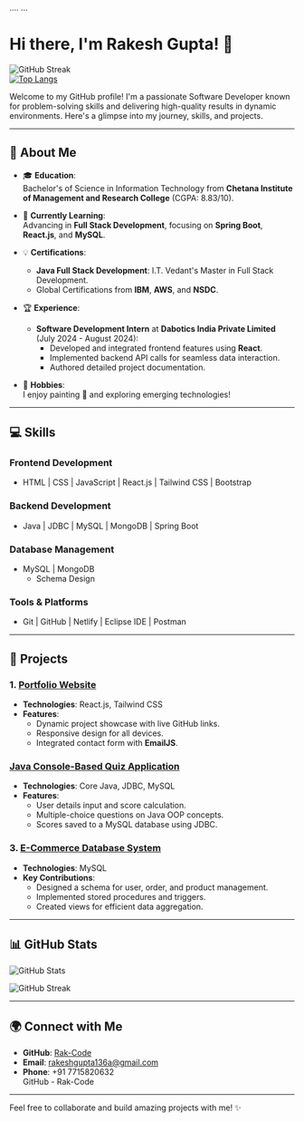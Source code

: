 


.... ... 


# Hi there, I'm Rakesh Gupta! 👋  

![GitHub Streak](https://streak-stats.demolab.com/?user=Rak-Code&theme=light&date_format=M%20j%5B%2C%20Y%5D)  
[![Top Langs](https://github-readme-stats.vercel.app/api/top-langs/?username=Rak-Code&hide=css,html)](https://github.com/Rak-Code/github-readme-stats)  

Welcome to my GitHub profile! I'm a passionate Software Developer known for problem-solving skills and delivering high-quality results in dynamic environments. Here's a glimpse into my journey, skills, and projects.

---

## 🚀 About Me  

- 🎓 **Education**:  
  Bachelor's of Science in Information Technology from **Chetana Institute of Management and Research College** (CGPA: 8.83/10).  

- 🌱 **Currently Learning**:  
  Advancing in **Full Stack Development**, focusing on **Spring Boot**, **React.js**, and **MySQL**.  

- 💡 **Certifications**:  
  - **Java Full Stack Development**: I.T. Vedant's Master in Full Stack Development.  
  - Global Certifications from **IBM**, **AWS**, and **NSDC**.  

- 🏆 **Experience**:  
  - **Software Development Intern** at **Dabotics India Private Limited** (July 2024 - August 2024):  
    - Developed and integrated frontend features using **React**.  
    - Implemented backend API calls for seamless data interaction.  
    - Authored detailed project documentation.  

- 🎨 **Hobbies**:  
  I enjoy painting 🎨 and exploring emerging technologies!  

---

## 💻 Skills  

### **Frontend Development**  
- HTML | CSS | JavaScript | React.js | Tailwind CSS | Bootstrap  

### **Backend Development**  
- Java | JDBC | MySQL | MongoDB | Spring Boot  

### **Database Management**  
- MySQL | MongoDB  
  - Schema Design  
      

### **Tools & Platforms**  
- Git | GitHub | Netlify | Eclipse IDE | Postman  

---

## 🌟 Projects  

### 1. [Portfolio Website](https://github.com/Rak-Code/rakportfolio)  
- **Technologies**: React.js, Tailwind CSS  
- **Features**:  
  - Dynamic project showcase with live GitHub links.  
  - Responsive design for all devices.  
  - Integrated contact form with **EmailJS**.  

### [Java Console-Based Quiz Application](https://github.com/Rak-Code/JavaConsoleQuizApp)  
- **Technologies**: Core Java, JDBC, MySQL  
- **Features**:  
  - User details input and score calculation.  
  - Multiple-choice questions on Java OOP concepts.  
  - Scores saved to a MySQL database using JDBC.   

### 3. [E-Commerce Database System](https://github.com/Rak-Code/MySQLProject)  
- **Technologies**: MySQL  
- **Key Contributions**:  
  - Designed a schema for user, order, and product management.  
  - Implemented stored procedures and triggers.  
  - Created views for efficient data aggregation.  

---

## 📊 GitHub Stats  

![GitHub Stats](https://github-readme-stats.vercel.app/api?username=Rak-Code&show_icons=true&theme=light&hide=issues&count_private=true&include_all_commits=true)  

![GitHub Streak](https://streak-stats.demolab.com/?user=Rak-Code&theme=light&date_format=M%20j%5B%2C%20Y%5D)  

---

## 🌍 Connect with Me  

- **GitHub**: [Rak-Code](https://github.com/Rak-Code)  
- **Email**: [rakeshgupta136a@gmail.com](mailto:rakeshgupta136a@gmail.com)  
- **Phone**: +91 7715820632  
GitHub - Rak-Code

---

Feel free to collaborate and build amazing projects with me! ✨  

